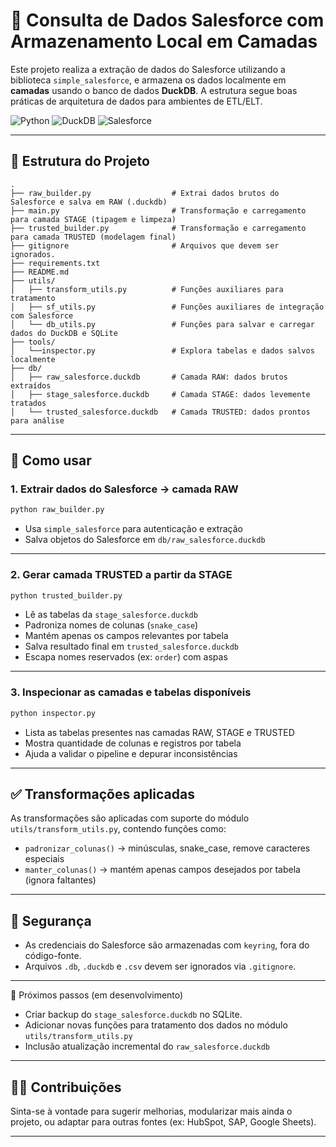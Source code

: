 # 🔄 Consulta de Dados Salesforce com Armazenamento Local em Camadas

Este projeto realiza a extração de dados do Salesforce utilizando a biblioteca `simple_salesforce`, e armazena os dados localmente em **camadas** usando o banco de dados **DuckDB**. A estrutura segue boas práticas de arquitetura de dados para ambientes de ETL/ELT.

![Python](https://img.shields.io/badge/Python-3.12%2B-blue)
![DuckDB](https://img.shields.io/badge/DuckDB-embedded-lightgrey)
![Salesforce](https://img.shields.io/badge/Salesforce-API--v59-00A1E0)

---

## 📁 Estrutura do Projeto

```
.
├── raw_builder.py                  # Extrai dados brutos do Salesforce e salva em RAW (.duckdb)
├── main.py                         # Transformação e carregamento para camada STAGE (tipagem e limpeza)
├── trusted_builder.py              # Transformação e carregamento para camada TRUSTED (modelagem final)
├── gitignore                       # Arquivos que devem ser ignorados.
├── requirements.txt
├── README.md
├── utils/
│   ├── transform_utils.py          # Funções auxiliares para tratamento
│   ├── sf_utils.py                 # Funções auxiliares de integração com Salesforce
│   └── db_utils.py                 # Funções para salvar e carregar dados do DuckDB e SQLite
├── tools/
│   └──inspector.py                 # Explora tabelas e dados salvos localmente
├── db/
│   ├── raw_salesforce.duckdb       # Camada RAW: dados brutos extraídos
│   ├── stage_salesforce.duckdb     # Camada STAGE: dados levemente tratados
│   └── trusted_salesforce.duckdb   # Camada TRUSTED: dados prontos para análise

```

---

## 🚀 Como usar

### 1. Extrair dados do Salesforce → camada RAW

```bash
python raw_builder.py
```

- Usa `simple_salesforce` para autenticação e extração
- Salva objetos do Salesforce em `db/raw_salesforce.duckdb`

---

### 2. Gerar camada TRUSTED a partir da STAGE

```bash
python trusted_builder.py
```

- Lê as tabelas da `stage_salesforce.duckdb`
- Padroniza nomes de colunas (`snake_case`)
- Mantém apenas os campos relevantes por tabela
- Salva resultado final em `trusted_salesforce.duckdb`
- Escapa nomes reservados (ex: `order`) com aspas

---

### 3. Inspecionar as camadas e tabelas disponíveis

```bash
python inspector.py
```

- Lista as tabelas presentes nas camadas RAW, STAGE e TRUSTED
- Mostra quantidade de colunas e registros por tabela
- Ajuda a validar o pipeline e depurar inconsistências

---

## ✅ Transformações aplicadas

As transformações são aplicadas com suporte do módulo `utils/transform_utils.py`, contendo funções como:

- `padronizar_colunas()` → minúsculas, snake_case, remove caracteres especiais
- `manter_colunas()` → mantém apenas campos desejados por tabela (ignora faltantes)

---

## 🔐 Segurança

- As credenciais do Salesforce são armazenadas com `keyring`, fora do código-fonte.
- Arquivos `.db`, `.duckdb` e `.csv` devem ser ignorados via `.gitignore`.

---

📌 Próximos passos (em desenvolvimento)
- Criar backup do `stage_salesforce.duckdb` no SQLite.
- Adicionar novas funções para tratamento dos dados no módulo `utils/transform_utils.py`
- Inclusão atualização incremental do `raw_salesforce.duckdb`

---

## 🙋‍♂️ Contribuições

Sinta-se à vontade para sugerir melhorias, modularizar mais ainda o projeto, ou adaptar para outras fontes (ex: HubSpot, SAP, Google Sheets).

---